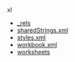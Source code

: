 xl

  * <a href="_rels/README.md">_rels</a>
  * <a href="sharedStrings.xml">sharedStrings.xml</a>
  * <a href="styles.xml">styles.xml</a>
  * <a href="workbook.xml">workbook.xml</a>
  * <a href="worksheets/README.md">worksheets</a>
